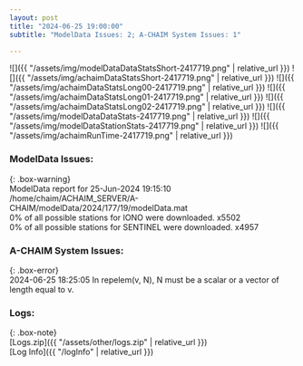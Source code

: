 ```yaml
---
layout: post
title: "2024-06-25 19:00:00"
subtitle: "ModelData Issues: 2; A-CHAIM System Issues: 1"

---
```


![]({{ "/assets/img/modelDataDataStatsShort-2417719.png" | relative_url }})
![]({{ "/assets/img/achaimDataStatsShort-2417719.png" | relative_url }})
![]({{ "/assets/img/achaimDataStatsLong00-2417719.png" | relative_url }})
![]({{ "/assets/img/achaimDataStatsLong01-2417719.png" | relative_url }})
![]({{ "/assets/img/achaimDataStatsLong02-2417719.png" | relative_url }})
![]({{ "/assets/img/modelDataDataStats-2417719.png" | relative_url }})
![]({{ "/assets/img/modelDataStationStats-2417719.png" | relative_url }})
![]({{ "/assets/img/achaimRunTime-2417719.png" | relative_url }})


### ModelData Issues:  
  
{: .box-warning}  
 ModelData report for 25-Jun-2024 19:15:10   
 /home/chaim/ACHAIM_SERVER/A-CHAIM/modelData/2024/177/19/modelData.mat   
 0% of all possible stations for IONO were downloaded. x5502   
 0% of all possible stations for SENTINEL were downloaded. x4957   
  
### A-CHAIM System Issues:  
  
{: .box-error}  
2024-06-25 18:25:05 In repelem(v, N), N must be a scalar or a vector of length equal to v.  

### Logs:  
  
{: .box-note}  
[Logs.zip]({{ "/assets/other/logs.zip" | relative_url }})  
[Log Info]({{ "/logInfo" | relative_url }})  
